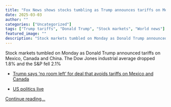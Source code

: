 ```yaml
---
title: "Fox News shows stocks tumbling as Trump announces tariffs on Mexico and China – video"
date: 2025-03-03
author: ""
categories: ["Uncategorized"]
tags: ["Trump tariffs", "Donald Trump", "Stock markets", "World news"]
featured_image: ""
description: "Stock markets tumbled on Monday as Donald Trump announced tariffs on Mexico, Canada and China. The&nbsp;Dow Jones industrial average&nbsp;dropped 1.8% and the&n..."
---
```


Stock markets tumbled on Monday as Donald Trump announced tariffs on Mexico, Canada and China. The Dow Jones industrial average dropped 1.8% and the S&P fell 2.1%

  * [Trump says ‘no room left’ for deal that avoids tariffs on Mexico and Canada](https://www.theguardian.com/us-news/2025/mar/03/trump-tariffs-agriculture)

  * [US politics live](https://www.theguardian.com/us-news/series/us-politics-live)


[Continue reading...](https://www.theguardian.com/us-news/video/2025/mar/03/fox-news-shows-stocks-tumbling-as-trump-announces-tariffs-on-mexico-and-china-video)
